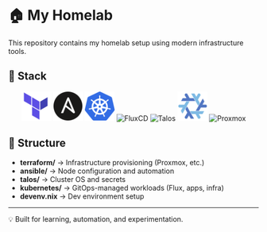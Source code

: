 # 🏠 My Homelab

This repository contains my homelab setup using modern infrastructure tools.  

## 🚀 Stack

<p align="center">
  <img src="https://raw.githubusercontent.com/devicons/devicon/master/icons/terraform/terraform-original.svg" alt="Terraform" width="60" height="60"/>
  <img src="https://raw.githubusercontent.com/devicons/devicon/master/icons/ansible/ansible-original.svg" alt="Ansible" width="60" height="60"/>
  <img src="https://raw.githubusercontent.com/devicons/devicon/master/icons/kubernetes/kubernetes-plain.svg" alt="Kubernetes" width="60" height="60"/>
  <img src="https://avatars.githubusercontent.com/u/68358976?s=200&v=4" alt="FluxCD" width="60" height="60"/>
  <img src="https://www.talos.dev/images/talos-logo.svg" alt="Talos" width="60" height="60"/>
  <img src="https://raw.githubusercontent.com/devicons/devicon/master/icons/nixos/nixos-original.svg" alt="Nix" width="60" height="60"/>
  <img src="https://upload.wikimedia.org/wikipedia/commons/5/5a/Proxmox_logo.png" alt="Proxmox" width="100" height="40"/>
</p>

## 📂 Structure

- **terraform/** → Infrastructure provisioning (Proxmox, etc.)
- **ansible/** → Node configuration and automation
- **talos/** → Cluster OS and secrets
- **kubernetes/** → GitOps-managed workloads (Flux, apps, infra)
- **devenv.nix** → Dev environment setup

---
💡 Built for learning, automation, and experimentation.


